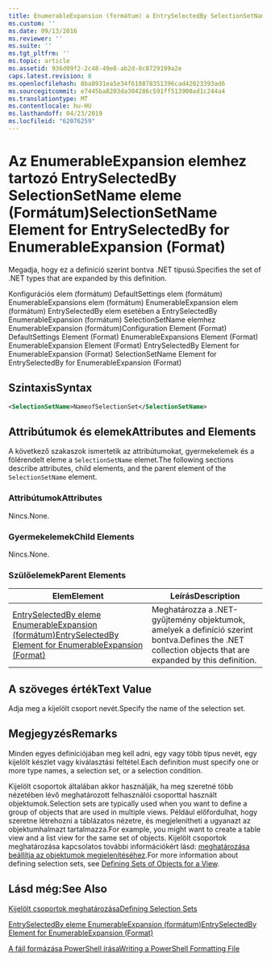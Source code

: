 ```yaml
---
title: EnumerableExpansion (formátum) a EntrySelectedBy SelectionSetName eleme |} A Microsoft Docs
ms.custom: ''
ms.date: 09/13/2016
ms.reviewer: ''
ms.suite: ''
ms.tgt_pltfrm: ''
ms.topic: article
ms.assetid: 936d09f2-2c48-49e8-ab2d-0c8729199a2e
caps.latest.revision: 8
ms.openlocfilehash: 8ba8931ea5e34f610878351396cad42023393ad6
ms.sourcegitcommit: e7445ba8203da304286c591ff513900ad1c244a4
ms.translationtype: MT
ms.contentlocale: hu-HU
ms.lasthandoff: 04/23/2019
ms.locfileid: "62076259"
---
```

# <a name="selectionsetname-element-for-entryselectedby-for-enumerableexpansion-format"></a><span data-ttu-id="b34d5-102">Az EnumerableExpansion elemhez tartozó EntrySelectedBy SelectionSetName eleme (Formátum)</span><span class="sxs-lookup"><span data-stu-id="b34d5-102">SelectionSetName Element for EntrySelectedBy for EnumerableExpansion (Format)</span></span>

<span data-ttu-id="b34d5-103">Megadja, hogy ez a definíció szerint bontva .NET típusú.</span><span class="sxs-lookup"><span data-stu-id="b34d5-103">Specifies the set of .NET types that are expanded by this definition.</span></span>

<span data-ttu-id="b34d5-104">Konfigurációs elem (formátum) DefaultSettings elem (formátum) EnumerableExpansions elem (formátum) EnumerableExpansion elem (formátum) EntrySelectedBy elem esetében a EntrySelectedBy EnumerableExpansion (formátum) SelectionSetName elemhez EnumerableExpansion (formátum)</span><span class="sxs-lookup"><span data-stu-id="b34d5-104">Configuration Element (Format) DefaultSettings Element (Format) EnumerableExpansions Element (Format) EnumerableExpansion Element (Format) EntrySelectedBy Element for EnumerableExpansion (Format) SelectionSetName Element for EntrySelectedBy for EnumerableExpansion (Format)</span></span>

## <a name="syntax"></a><span data-ttu-id="b34d5-105">Szintaxis</span><span class="sxs-lookup"><span data-stu-id="b34d5-105">Syntax</span></span>

```xml
<SelectionSetName>NameofSelectionSet</SelectionSetName>

```

## <a name="attributes-and-elements"></a><span data-ttu-id="b34d5-106">Attribútumok és elemek</span><span class="sxs-lookup"><span data-stu-id="b34d5-106">Attributes and Elements</span></span>

<span data-ttu-id="b34d5-107">A következő szakaszok ismertetik az attribútumokat, gyermekelemek és a fölérendelt eleme a `SelectionSetName` elemet.</span><span class="sxs-lookup"><span data-stu-id="b34d5-107">The following sections describe attributes, child elements, and the parent element of the `SelectionSetName` element.</span></span>

### <a name="attributes"></a><span data-ttu-id="b34d5-108">Attribútumok</span><span class="sxs-lookup"><span data-stu-id="b34d5-108">Attributes</span></span>

<span data-ttu-id="b34d5-109">Nincs.</span><span class="sxs-lookup"><span data-stu-id="b34d5-109">None.</span></span>

### <a name="child-elements"></a><span data-ttu-id="b34d5-110">Gyermekelemek</span><span class="sxs-lookup"><span data-stu-id="b34d5-110">Child Elements</span></span>

<span data-ttu-id="b34d5-111">Nincs.</span><span class="sxs-lookup"><span data-stu-id="b34d5-111">None.</span></span>

### <a name="parent-elements"></a><span data-ttu-id="b34d5-112">Szülőelemek</span><span class="sxs-lookup"><span data-stu-id="b34d5-112">Parent Elements</span></span>

|<span data-ttu-id="b34d5-113">Elem</span><span class="sxs-lookup"><span data-stu-id="b34d5-113">Element</span></span>|<span data-ttu-id="b34d5-114">Leírás</span><span class="sxs-lookup"><span data-stu-id="b34d5-114">Description</span></span>|
|-------------|-----------------|
|[<span data-ttu-id="b34d5-115">EntrySelectedBy eleme EnumerableExpansion (formátum)</span><span class="sxs-lookup"><span data-stu-id="b34d5-115">EntrySelectedBy Element for EnumerableExpansion (Format)</span></span>](./entryselectedby-element-for-enumerableexpansion-format.md)|<span data-ttu-id="b34d5-116">Meghatározza a .NET-gyűjtemény objektumok, amelyek a definíció szerint bontva.</span><span class="sxs-lookup"><span data-stu-id="b34d5-116">Defines the .NET collection objects that are expanded by this definition.</span></span>|

## <a name="text-value"></a><span data-ttu-id="b34d5-117">A szöveges érték</span><span class="sxs-lookup"><span data-stu-id="b34d5-117">Text Value</span></span>

<span data-ttu-id="b34d5-118">Adja meg a kijelölt csoport nevét.</span><span class="sxs-lookup"><span data-stu-id="b34d5-118">Specify the name of the selection set.</span></span>

## <a name="remarks"></a><span data-ttu-id="b34d5-119">Megjegyzés</span><span class="sxs-lookup"><span data-stu-id="b34d5-119">Remarks</span></span>

<span data-ttu-id="b34d5-120">Minden egyes definíciójában meg kell adni, egy vagy több típus nevét, egy kijelölt készlet vagy kiválasztási feltétel.</span><span class="sxs-lookup"><span data-stu-id="b34d5-120">Each definition must specify one or more type names, a selection set, or a selection condition.</span></span>

<span data-ttu-id="b34d5-121">Kijelölt csoportok általában akkor használják, ha meg szeretné több nézetében lévő meghatározott felhasználói csoporttal használt objektumok.</span><span class="sxs-lookup"><span data-stu-id="b34d5-121">Selection sets are typically used when you want to define a group of objects that are used in multiple views.</span></span> <span data-ttu-id="b34d5-122">Például előfordulhat, hogy szeretne létrehozni a táblázatos nézetre, és megjelenítheti a ugyanazt az objektumhalmazt tartalmazza.</span><span class="sxs-lookup"><span data-stu-id="b34d5-122">For example, you might want to create a table view and a list view for the same set of objects.</span></span> <span data-ttu-id="b34d5-123">Kijelölt csoportok meghatározása kapcsolatos további információkért lásd: [meghatározása beállítja az objektumok megjelenítéséhez](./defining-selection-sets.md).</span><span class="sxs-lookup"><span data-stu-id="b34d5-123">For more information about defining selection sets, see [Defining Sets of Objects for a View](./defining-selection-sets.md).</span></span>

## <a name="see-also"></a><span data-ttu-id="b34d5-124">Lásd még:</span><span class="sxs-lookup"><span data-stu-id="b34d5-124">See Also</span></span>

[<span data-ttu-id="b34d5-125">Kijelölt csoportok meghatározása</span><span class="sxs-lookup"><span data-stu-id="b34d5-125">Defining Selection Sets</span></span>](./defining-selection-sets.md)

[<span data-ttu-id="b34d5-126">EntrySelectedBy eleme EnumerableExpansion (formátum)</span><span class="sxs-lookup"><span data-stu-id="b34d5-126">EntrySelectedBy Element for EnumerableExpansion (Format)</span></span>](./entryselectedby-element-for-enumerableexpansion-format.md)

[<span data-ttu-id="b34d5-127">A fájl formázása PowerShell írása</span><span class="sxs-lookup"><span data-stu-id="b34d5-127">Writing a PowerShell Formatting File</span></span>](./writing-a-powershell-formatting-file.md)
